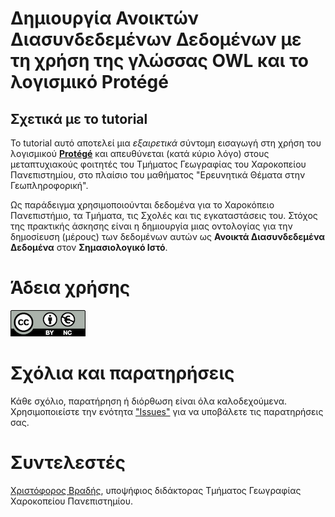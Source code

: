 # Δημιουργία Ανοικτών Διασυνδεδεμένων Δεδομένων με τη χρήση της γλώσσας OWL και το λογισμικό Protégé

## Σχετικά με το tutorial 

Το tutorial αυτό αποτελεί μια *εξαιρετικά* σύντομη εισαγωγή στη χρήση του λογισμικού [**Protégé**](https://protege.stanford.edu) και απευθύνεται (κατά κύριο λόγο) στους μεταπτυχιακούς φοιτητές του Τμήματος Γεωγραφίας του Χαροκοπείου Πανεπιστημίου, στο πλαίσιο του μαθήματος "Ερευνητικά Θέματα στην Γεωπληροφορική". 

Ως παράδειγμα χρησιμοποιούνται δεδομένα για το Χαροκόπειο Πανεπιστήμιο, τα Τμήματα, τις Σχολές και τις εγκαταστάσεις του. Στόχος της πρακτικής άσκησης είναι η δημιουργία μιας οντολογίας για την δημοσίευση (μέρους) των δεδομένων αυτών ως **Ανοικτά Διασυνδεδεμένα Δεδομένα** στον **Σημασιολογικό Ιστό**.  

# Άδεια χρήσης

[![Attribution-NonCommercial 4.0 International (CC BY-NC 4.0)](source_files/images/by-nc.eu.png)](https://creativecommons.org/licenses/by-nc/4.0/)

# Σχόλια και παρατηρήσεις

Κάθε σχόλιο, παρατήρηση ή διόρθωση είναι όλα καλοδεχούμενα. Χρησιμοποιείστε την ενότητα ["Issues"](https://github.com/c-vradis/protege_tutorial/issues) για να υποβάλετε τις παρατηρήσεις σας. 

# Συντελεστές

[Χριστόφορος Βραδής](https://c-vradis.github.io/), υποψήφιος διδάκτορας Τμήματος Γεωγραφίας Χαροκοπείου Πανεπιστημίου.